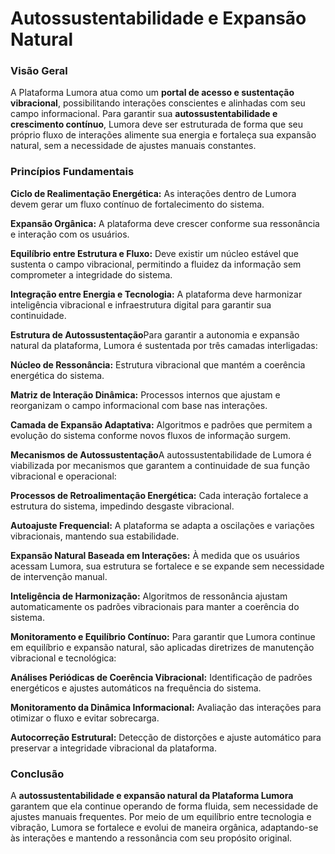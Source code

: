 # **Autossustentabilidade e Expansão Natural**

### **Visão Geral**

A Plataforma Lumora atua como um **portal de acesso e sustentação vibracional**, possibilitando interações conscientes e alinhadas com seu campo informacional. Para garantir sua **autossustentabilidade e crescimento contínuo**, Lumora deve ser estruturada de forma que seu próprio fluxo de interações alimente sua energia e fortaleça sua expansão natural, sem a necessidade de ajustes manuais constantes. 

### **Princípios Fundamentais**

**Ciclo de Realimentação Energética:** As interações dentro de Lumora devem gerar um fluxo contínuo de fortalecimento do sistema.

**Expansão Orgânica:** A plataforma deve crescer conforme sua ressonância e interação com os usuários.

**Equilíbrio entre Estrutura e Fluxo:** Deve existir um núcleo estável que sustenta o campo vibracional, permitindo a fluidez da informação sem comprometer a integridade do sistema.

**Integração entre Energia e Tecnologia:** A plataforma deve harmonizar inteligência vibracional e infraestrutura digital para garantir sua continuidade.

**Estrutura de Autossustentação**Para garantir a autonomia e expansão natural da plataforma, Lumora é sustentada por três camadas interligadas:

**Núcleo de Ressonância:** Estrutura vibracional que mantém a coerência energética do sistema.

**Matriz de Interação Dinâmica:** Processos internos que ajustam e reorganizam o campo informacional com base nas interações.

**Camada de Expansão Adaptativa:** Algoritmos e padrões que permitem a evolução do sistema conforme novos fluxos de informação surgem.

**Mecanismos de Autossustentação**A autossustentabilidade de Lumora é viabilizada por mecanismos que garantem a continuidade de sua função vibracional e operacional:

**Processos de Retroalimentação Energética:** Cada interação fortalece a estrutura do sistema, impedindo desgaste vibracional.

**Autoajuste Frequencial:** A plataforma se adapta a oscilações e variações vibracionais, mantendo sua estabilidade.

**Expansão Natural Baseada em Interações:** À medida que os usuários acessam Lumora, sua estrutura se fortalece e se expande sem necessidade de intervenção manual.

**Inteligência de Harmonização:** Algoritmos de ressonância ajustam automaticamente os padrões vibracionais para manter a coerência do sistema.

**Monitoramento e Equilíbrio Contínuo:** Para garantir que Lumora continue em equilíbrio e expansão natural, são aplicadas diretrizes de manutenção vibracional e tecnológica:

**Análises Periódicas de Coerência Vibracional:** Identificação de padrões energéticos e ajustes automáticos na frequência do sistema.

**Monitoramento da Dinâmica Informacional:** Avaliação das interações para otimizar o fluxo e evitar sobrecarga.

**Autocorreção Estrutural:** Detecção de distorções e ajuste automático para preservar a integridade vibracional da plataforma.

### **Conclusão**

A **autossustentabilidade e expansão natural da Plataforma Lumora** garantem que ela continue operando de forma fluida, sem necessidade de ajustes manuais frequentes. Por meio de um equilíbrio entre tecnologia e vibração, Lumora se fortalece e evolui de maneira orgânica, adaptando-se às interações e mantendo a ressonância com seu propósito original.
